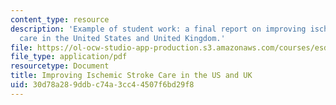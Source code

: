 ```yaml
---
content_type: resource
description: 'Example of student work: a final report on improving ischemic stroke
  care in the United States and United Kingdom.'
file: https://ol-ocw-studio-app-production.s3.amazonaws.com/courses/esd-69-seminar-on-health-care-systems-innovation-fall-2010/30d78a289ddbc74a3cc44507f6bd29f8_MITESD_69F10_stroke_final.pdf
file_type: application/pdf
resourcetype: Document
title: Improving Ischemic Stroke Care in the US and UK
uid: 30d78a28-9ddb-c74a-3cc4-4507f6bd29f8
---
```

